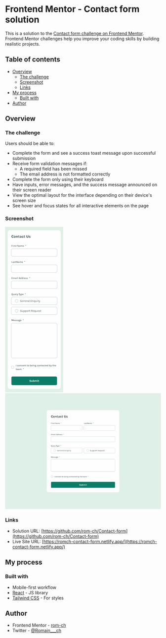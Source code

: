 # Frontend Mentor - Contact form solution

This is a solution to the [Contact form challenge on Frontend Mentor](https://www.frontendmentor.io/challenges/contact-form--G-hYlqKJj). Frontend Mentor challenges help you improve your coding skills by building realistic projects.

## Table of contents

- [Overview](#overview)
  - [The challenge](#the-challenge)
  - [Screenshot](#screenshot)
  - [Links](#links)
- [My process](#my-process)
  - [Built with](#built-with)
- [Author](#author)

## Overview

### The challenge

Users should be able to:

- Complete the form and see a success toast message upon successful submission
- Receive form validation messages if:
  - A required field has been missed
  - The email address is not formatted correctly
- Complete the form only using their keyboard
- Have inputs, error messages, and the success message announced on their screen reader
- View the optimal layout for the interface depending on their device's screen size
- See hover and focus states for all interactive elements on the page

### Screenshot

![Mobile](/public/contact-form-mobile.png)
![Desktop](/public/contact-form-desktop.png)

### Links

- Solution URL: [https://github.com/rom-ch/Contact-form](https://github.com/rom-ch/Contact-form)
- Live Site URL: [https://romch-contact-form.netlify.app/](https://romch-contact-form.netlify.app/)

## My process

### Built with

- Mobile-first workflow
- [React](https://reactjs.org/) - JS library
- [Tailwind CSS](https://tailwindcss.com/) - For styles

## Author

- Frontend Mentor - [rom-ch](https://www.frontendmentor.io/profile/rom-ch)
- Twitter - [@Romain\_\_\_ch](https://x.com/Romain___ch)
